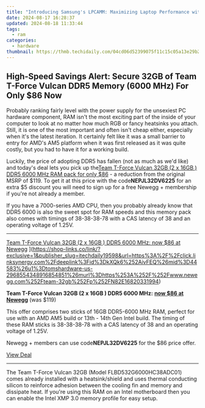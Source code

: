 ```yaml
---
title: "Introducing Samsung's LPCAMM: Maximizing Laptop Performance with Up to Amoled 128GB DDR5 Storage and Space Reduction by 60%%"
date: 2024-08-17 16:28:37
updated: 2024-08-18 11:33:44
tags:
  - ram
categories:
  - hardware
thumbnail: https://thmb.techidaily.com/04cd06d52399075f11c15c05a13e29b26c1429efba226e9e1f8c0fb8fb4b1fd0.jpg
---
```


## High-Speed Savings Alert: Secure 32GB of Team T-Force Vulcan DDR5 Memory (6000 MHz) For Only $86 Now

Probably ranking fairly level with the power supply for the unsexiest PC hardware component, RAM isn't the most exciting part of the inside of your computer to look at no matter how much RGB or fancy heatsinks you attach. Still, it is one of the most important and often isn't cheap either, especially when it's the latest iteration. It certainly felt like it was a small barrier to entry for AMD's AM5 platform when it was first released as it was quite costly, but you had to have it for a working build.

 Luckily, the price of adopting DDR5 has fallen (not as much as we'd like) and today's deal lets you pick up the[Team T-Force Vulcan 32GB (2 x 16GB ) DDR5 6000 MHz RAM pack for only $86](https://click.linksynergy.com/deeplink?id=kXQk6%2AivFEQ&mid=44583&u1=tomshardware-us-3062892018368100663&murl=https%3A%2F%2Fwww.newegg.com%2Fteam-32gb%2Fp%2FN82E16820331994) \- a reduction from the original MSRP of $119\. To get it at this price with the code**NEPJL32DV6225** for an extra $5 discount you will need to sign up for a free Newegg + membership if you're not already a member.

 If you have a 7000-series AMD CPU, then you probably already know that DDR5 6000 is also the sweet spot for RAM speeds and this memory pack also comes with timings of 38-38-38-78 with a CAS latency of 38 and an operating voltage of 1.25V.

---

[Team T-Force Vulcan 32GB (2 x 16GB ) DDR5 6000 MHz: now $86 at Newegg](https://cdn.mos.cms.futurecdn.net/F4ZRyz2uiegtpV5ptt8bgV-200-100.png "Team T-Force Vulcan 32GB (2 x 16GB ) DDR5 6000 MHz: now $86 at Newegg") ](https://shop-links.co/link/?exclusive=1&publisher_slug=itechdaily19598&url=https%3A%2F%2Fclick.linksynergy.com%2Fdeeplink%3Fid%3DkXQk6%252AivFEQ%26mid%3D44583%26u1%3Dtomshardware-us-2968554348916854851%26murl%3Dhttps%253A%252F%252Fwww.newegg.com%252Fteam-32gb%252Fp%252FN82E16820331994)

**Team T-Force Vulcan 32GB (2 x 16GB ) DDR5 6000 MHz:** [**now $86 at Newegg**](https://shop-links.co/link/?exclusive=1&publisher_slug=itechdaily19598&url=https%3A%2F%2Fclick.linksynergy.com%2Fdeeplink%3Fid%3DkXQk6%252AivFEQ%26mid%3D44583%26u1%3Dtomshardware-us-3666880792125587920%26murl%3Dhttps%253A%252F%252Fwww.newegg.com%252Fteam-32gb%252Fp%252FN82E16820331994) (was $119)

 This offer comprises two sticks of 16GB DDR5-6000 MHz RAM, perfect for use with an AMD AM5 build or 13th - 14th Gen Intel build. The timing of these RAM sticks is 38-38-38-78 with a CAS latency of 38 and an operating voltage of 1.25V.

 Newegg + members can use code**NEPJL32DV6225** for the $86 price offer.

[View Deal](https://shop-links.co/link/?exclusive=1&publisher_slug=itechdaily19598&url=https%3A%2F%2Fclick.linksynergy.com%2Fdeeplink%3Fid%3DkXQk6%252AivFEQ%26mid%3D44583%26u1%3Dtomshardware-us-2968554348916854851%26murl%3Dhttps%253A%252F%252Fwww.newegg.com%252Fteam-32gb%252Fp%252FN82E16820331994)

---

 The Team T-Force Vulcan 32GB (Model FLBD532G6000HC38ADC01) comes already installed with a heatsink/shield and uses thermal conducting silicon to reinforce adhesion between the cooling fin and memory and dissipate heat. If you're using this RAM on an Intel motherboard then you can enable the Intel XMP 3.0 memory profile for easy setup.

<ins class="adsbygoogle"
     style="display:block"
     data-ad-format="autorelaxed"
     data-ad-client="ca-pub-7571918770474297"
     data-ad-slot="1223367746"></ins>



<ins class="adsbygoogle"
     style="display:block"
     data-ad-client="ca-pub-7571918770474297"
     data-ad-slot="8358498916"
     data-ad-format="auto"
     data-full-width-responsive="true"></ins>
